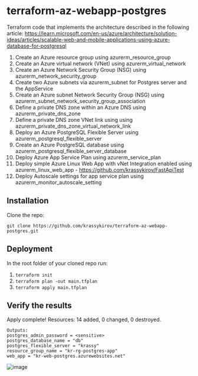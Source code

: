 # terraform-az-webapp-postgres
Terraform code that implements the architecture described in the following article:
https://learn.microsoft.com/en-us/azure/architecture/solution-ideas/articles/scalable-web-and-mobile-applications-using-azure-database-for-postgresql

1. Create an Azure resource group using azurerm_resource_group
2. Create an Azure virtual network (VNet) using azurerm_virtual_network
3. Create an Azure Network Security Group (NSG) using azurerm_network_security_group
4. Create two Azure subnets via azurerm_subnet for Postgres server and the AppService
5. Create an Azure subnet Network Security Group (NSG) using azurerm_subnet_network_security_group_association
6. Define a private DNS zone within an Azure DNS using azurerm_private_dns_zone
7. Define a private DNS zone VNet link using using azurerm_private_dns_zone_virtual_network_link
8. Deploy an Azure PostgreSQL Flexible Server using azurerm_postgresql_flexible_server
9. Create an Azure PostgreSQL database using azurerm_postgresql_flexible_server_database
10. Deploy Azure App Service Plan using azurerm_service_plan
11. Deploy simple Azure Linux Web App with vNet Integration enabled using azurerm_linux_web_app - https://github.com/krassykirov/FastApiTest
12. Deploy Autoscale settings for app service plan using azurerm_monitor_autoscale_setting

## Installation

Clone the repo:

```git clone https://github.com/krassykirov/terraform-az-webapp-postgres.git```

## Deployment 

In the root folder of your cloned repo run:
   
1. ```terraform init```
2. ```terraform plan -out main.tfplan```
3. ```terraform apply main.tfplan```

## Verify the results
Apply complete! Resources: 14 added, 0 changed, 0 destroyed.
```
Outputs:
postgres_admin_password = <sensitive>
postgres_database_name = "db"
postgres_flexible_server = "krassy"
resource_group_name = "kr-rg-postgres-app"
web_app = "kr-web-postgres.azurewebsites.net"
```
![image](https://github.com/krassykirov/terraform-az-webapp-postgres/assets/12232066/9f64f6c7-9052-44fd-a7b0-c1c8c3ba2811)

